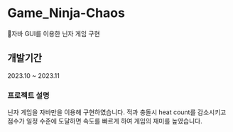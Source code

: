 # Game_Ninja-Chaos
🥷자바 GUI를 이용한 닌자 게임 구현

## 개발기간
2023.10 ~ 2023.11

### 프로젝트 설명
닌자 게임을 자바만을 이용해 구현하였습니다. 적과 충돌시 heat count를 감소시키고 
점수가 일정 수준에 도달하면 속도를 빠르게 하여 게임의 재미를 높였습니다.



